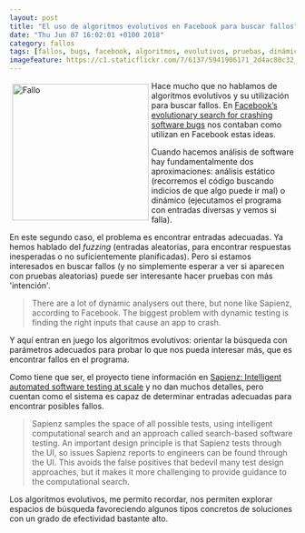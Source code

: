 ```yaml
---
layout: post
title: "El uso de algoritmos evolutivos en Facebook para buscar fallos"
date: "Thu Jun 07 16:02:01 +0100 2018"
category: fallos
tags: [fallos, bugs, facebook, algoritmos, evolutivos, pruebas, dinámicas]
imagefeature: https://c1.staticflickr.com/7/6137/5941906171_2d4ac80c32_m.jpg
---
```



<a href="https://www.flickr.com/photos/fernand0/5941906171" title="Fallo"><img src="https://c1.staticflickr.com/7/6137/5941906171_2d4ac80c32_m.jpg" width="240"  alt="Fallo" style="float:left; margin:5px"></a>
Hace mucho que no hablamos de algoritmos evolutivos y su utilización para buscar fallos. En [Facebook’s evolutionary search for crashing software bugs](https://arstechnica.com/information-technology/2017/08/facebook-dynamic-analysis-software-sapienz/) nos contaban como utilizan en Facebook estas ideas.

Cuando hacemos análisis de software hay fundamentalmente dos aproximaciones: análisis estático (recorremos el código buscando indicios de que algo puede ir mal) o dinámico (ejecutamos el programa con entradas diversas y vemos si falla).

En este segundo caso, el problema es encontrar entradas adecuadas. Ya hemos hablado del *fuzzing* (entradas aleatorias, para encontrar respuestas inesperadas o no suficientemente planificadas). Pero si estamos interesados en buscar fallos (y no simplemente esperar a ver si aparecen con pruebas aleatorias) puede ser interesante hacer pruebas con más 'intención'.

> There are a lot of dynamic analysers out there, but none like Sapienz, according to Facebook. The biggest problem with dynamic testing is finding the right inputs that cause an app to crash. 

Y aquí entran en juego los algoritmos evolutivos: orientar la búsqueda con parámetros adecuados para probar lo que nos pueda interesar más, que es encontrar fallos en el programa.

Como tiene que ser, el proyecto tiene información en [Sapienz: Intelligent automated software testing at scale](https://code.facebook.com/posts/134560877297803/sapienz-intelligent-automated-software-testing-at-scale/) y no dan muchos detalles, pero cuentan como el sistema es capaz de determinar entradas adecuadas para encontrar posibles fallos.

> Sapienz samples the space of all possible tests, using intelligent computational search and an approach called search-based software testing. An important design principle is that Sapienz tests through the UI, so issues Sapienz reports to engineers can be found through the UI. This avoids the false positives that bedevil many test design approaches, but it makes it more challenging to provide guidance to the computational search. 

Los algoritmos evolutivos, me permito recordar, nos permiten explorar espacios de búsqueda favoreciendo algunos tipos concretos de soluciones con un grado de efectividad bastante alto.

